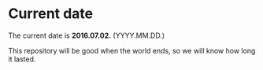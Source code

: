 # Current date

The current date is **2016.07.02.** (YYYY.MM.DD.)

This repository will be good when the world ends, so we will know how long it lasted.